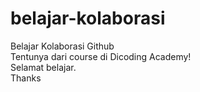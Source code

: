 # belajar-kolaborasi
Belajar Kolaborasi Github<br>
Tentunya dari course di Dicoding Academy!<br>
Selamat belajar.<br>
Thanks
